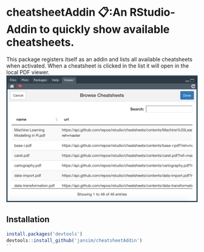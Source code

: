 # cheatsheetAddin 📋:An RStudio-Addin to quickly show available cheatsheets.
This package registers itself as an addin and lists all available cheatsheets
when activated. When a cheatsheet is clicked in the list it will open in the local PDF viewer.![screenshot](./screenshot.png)

## Installation
```r
install.packages('devtools')
devtools::install_github('jansim/cheatsheetAddin')
``

```